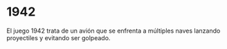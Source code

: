 # 1942
El juego 1942 trata de un avión que se enfrenta a múltiples naves lanzando proyectiles y evitando ser golpeado.

